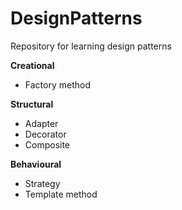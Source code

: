 # DesignPatterns
Repository for learning design patterns

**Creational**
- Factory method

**Structural**
- Adapter
- Decorator
- Composite

**Behavioural**
- Strategy
- Template method
